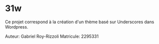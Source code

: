 # 31w
Ce projet correspond à la création d'un thème basé sur Underscores dans Wordpress.

Auteur: Gabriel Roy-Rizzoli Matricule: 2295331
